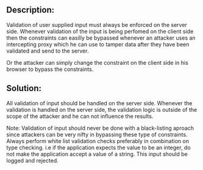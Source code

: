 ## Description:

Validation of user supplied input must always be enforced on the server side.
Whenever validation of the input is being perfomed on the client side then
the constraints can easilly be bypassed whenever an attacker uses an intercepting proxy
which he can use to tamper data after they have been validated and send to the server. 

Or the attacker can simply change the constraint on the client side in his browser to bypass the 
constraints.

## Solution:

All validation of input should be handled on the server side. Whenever the validation is handled on 
the server side, the validation logic is outside of the scope of the attacker and he can not influence
the results.

Note: Validation of input should never be done with a black-listing aproach since attackers can be very
nifty in bypassing these type of constraints. Always perform white list validation checks preferably in
combination on type checking. i.e if the application expects the value to be an integer, do not make
the application accept a value of a string. This input should be logged and rejected.
